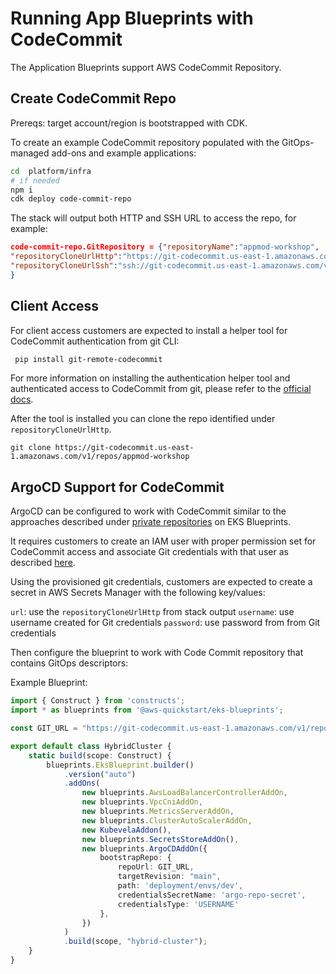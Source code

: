 # Running App Blueprints with CodeCommit

The Application Blueprints support AWS CodeCommit Repository.

## Create CodeCommit Repo

Prereqs: target account/region is bootstrapped with CDK. 

To create an example CodeCommit repository populated with the GitOps-managed add-ons and example applications:

```bash
cd  platform/infra
# if needed
npm i
cdk deploy code-commit-repo
```

The stack will output both HTTP and SSH URL to access the repo, for example:

```json
code-commit-repo.GitRepository = {"repositoryName":"appmod-workshop",
"repositoryCloneUrlHttp":"https://git-codecommit.us-east-1.amazonaws.com/v1/repos/appmod-workshop",
"repositoryCloneUrlSsh":"ssh://git-codecommit.us-east-1.amazonaws.com/v1/repos/appmod-workshop"
}
```



## Client Access

For client access customers are expected to install a helper tool for CodeCommit authentication from git CLI:

```bash
 pip install git-remote-codecommit
```

For more information on installing the authentication helper tool and authenticated access to CodeCommit from git, please refer to the [official docs](https://docs.aws.amazon.com/codecommit/latest/userguide/setting-up-git-remote-codecommit.html). 

After the tool is installed you can clone the repo identified under `repositoryCloneUrlHttp`.

```
git clone https://git-codecommit.us-east-1.amazonaws.com/v1/repos/appmod-workshop
```

## ArgoCD Support for CodeCommit

ArgoCD can be configured to work with CodeCommit similar to the approaches described under [private repositories](https://aws-quickstart.github.io/cdk-eks-blueprints/addons/argo-cd/#private-repositories) on EKS Blueprints.


It requires customers to create an IAM user with proper permission set for CodeCommit access and associate Git credentials with that user as described [here](https://docs.aws.amazon.com/codecommit/latest/userguide/setting-up-gc.html).

Using the provisioned git credentials, customers are expected to create a secret in AWS Secrets Manager with the following key/values:

`url`: use the  `repositoryCloneUrlHttp` from stack output
`username`: use username created for Git credentials
`password`: use password from from Git credentials

Then configure the blueprint to work with Code Commit repository that contains GitOps descriptors:

Example Blueprint:

```typescript
import { Construct } from 'constructs';
import * as blueprints from '@aws-quickstart/eks-blueprints';

const GIT_URL = "https://git-codecommit.us-east-1.amazonaws.com/v1/repos/appmod-workshop"; // replace with your repo

export default class HybridCluster {
    static build(scope: Construct) {
        blueprints.EksBlueprint.builder()
            .version("auto")
            .addOns(
                new blueprints.AwsLoadBalancerControllerAddOn,
                new blueprints.VpcCniAddOn, 
                new blueprints.MetricsServerAddOn,
                new blueprints.ClusterAutoScalerAddOn,
                new KubevelaAddon(),
                new blueprints.SecretsStoreAddOn(),
                new blueprints.ArgoCDAddOn({
                    bootstrapRepo: {
                        repoUrl: GIT_URL,
                        targetRevision: "main",
                        path: 'deployment/envs/dev',
                        credentialsSecretName: 'argo-repo-secret',
                        credentialsType: 'USERNAME'
                    },
                })
            )
            .build(scope, "hybrid-cluster");
    }
}
```
